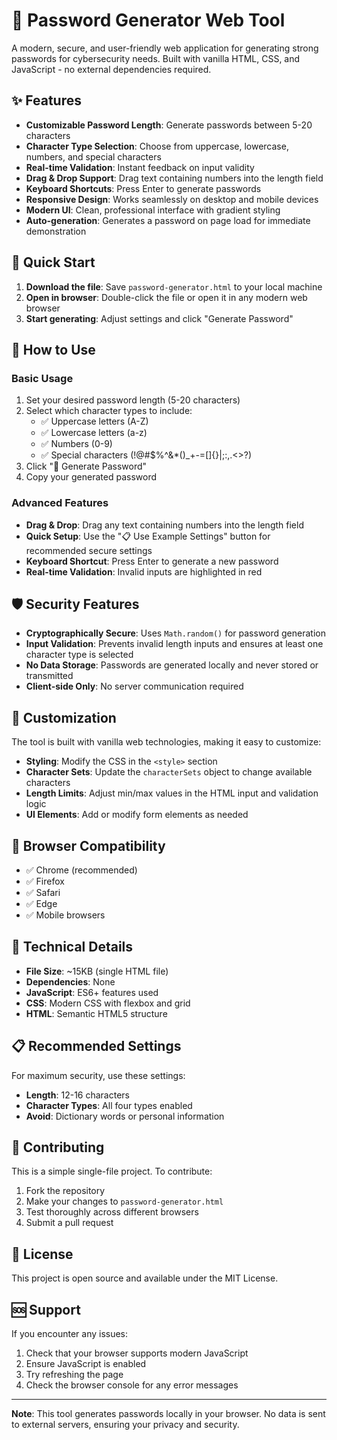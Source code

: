 # 🔐 Password Generator Web Tool

A modern, secure, and user-friendly web application for generating strong passwords for cybersecurity needs. Built with vanilla HTML, CSS, and JavaScript - no external dependencies required.

## ✨ Features

- **Customizable Password Length**: Generate passwords between 5-20 characters
- **Character Type Selection**: Choose from uppercase, lowercase, numbers, and special characters
- **Real-time Validation**: Instant feedback on input validity
- **Drag & Drop Support**: Drag text containing numbers into the length field
- **Keyboard Shortcuts**: Press Enter to generate passwords
- **Responsive Design**: Works seamlessly on desktop and mobile devices
- **Modern UI**: Clean, professional interface with gradient styling
- **Auto-generation**: Generates a password on page load for immediate demonstration

## 🚀 Quick Start

1. **Download the file**: Save `password-generator.html` to your local machine
2. **Open in browser**: Double-click the file or open it in any modern web browser
3. **Start generating**: Adjust settings and click "Generate Password"

## 📖 How to Use

### Basic Usage
1. Set your desired password length (5-20 characters)
2. Select which character types to include:
   - ✅ Uppercase letters (A-Z)
   - ✅ Lowercase letters (a-z) 
   - ✅ Numbers (0-9)
   - ✅ Special characters (!@#$%^&*()_+-=[]{}|;:,.<>?)
3. Click "🎲 Generate Password"
4. Copy your generated password

### Advanced Features
- **Drag & Drop**: Drag any text containing numbers into the length field
- **Quick Setup**: Use the "📋 Use Example Settings" button for recommended secure settings
- **Keyboard Shortcut**: Press Enter to generate a new password
- **Real-time Validation**: Invalid inputs are highlighted in red

## 🛡️ Security Features

- **Cryptographically Secure**: Uses `Math.random()` for password generation
- **Input Validation**: Prevents invalid length inputs and ensures at least one character type is selected
- **No Data Storage**: Passwords are generated locally and never stored or transmitted
- **Client-side Only**: No server communication required

## 🎨 Customization

The tool is built with vanilla web technologies, making it easy to customize:

- **Styling**: Modify the CSS in the `<style>` section
- **Character Sets**: Update the `characterSets` object to change available characters
- **Length Limits**: Adjust min/max values in the HTML input and validation logic
- **UI Elements**: Add or modify form elements as needed

## 📱 Browser Compatibility

- ✅ Chrome (recommended)
- ✅ Firefox
- ✅ Safari
- ✅ Edge
- ✅ Mobile browsers

## 🔧 Technical Details

- **File Size**: ~15KB (single HTML file)
- **Dependencies**: None
- **JavaScript**: ES6+ features used
- **CSS**: Modern CSS with flexbox and grid
- **HTML**: Semantic HTML5 structure

## 📋 Recommended Settings

For maximum security, use these settings:
- **Length**: 12-16 characters
- **Character Types**: All four types enabled
- **Avoid**: Dictionary words or personal information

## 🤝 Contributing

This is a simple single-file project. To contribute:
1. Fork the repository
2. Make your changes to `password-generator.html`
3. Test thoroughly across different browsers
4. Submit a pull request

## 📄 License

This project is open source and available under the MIT License.

## 🆘 Support

If you encounter any issues:
1. Check that your browser supports modern JavaScript
2. Ensure JavaScript is enabled
3. Try refreshing the page
4. Check the browser console for any error messages

---

**Note**: This tool generates passwords locally in your browser. No data is sent to external servers, ensuring your privacy and security.
